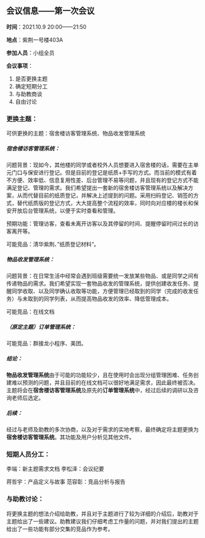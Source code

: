 ## 会议信息——第一次会议

**时间**：2021.10.9   20:00——21:50

**地点**：紫荆一号楼403A

**参加人员**：小组全员

**会议事项**：

1. 是否更换主题
2. 确定短期分工
3. 与助教商谈
4. 自由讨论



### 更换主题：

可供更换的主题：宿舍楼访客管理系统、物品收发管理系统

##### 宿舍楼访客管理系统：

问题背景：现如今，其他楼的同学或者校外人员想要进入宿舍楼的话，需要在主单元门口与保安进行登记。但是目前的登记是纸质+手写的方式。而当前的模式有着不方便、效率低、信息复用性差、后台管理不易等问题，并且现有的登记方式不能满足登记、管理的需求。我们希望提出一套新的宿舍楼访客管理系统以及解决方案，从而代替目前的纸质登记，并解决上述提到的问题。采用扫码登记、销签的方式，替代纸质版的登记方式，大大提高整个流程的效率，同时向对应楼的楼长和保安开放后台管理系统，以便于实时查看和管理。

预期功能：管理访客，查看未离开访客以及其停留的时间、提醒停留时间过长的访客离开等。

可能竞品：清华紫荆、”纸质登记材料“。



##### 物品收发管理系统：

问题背景：在日常生活中经常会遇到班级需要统一发放某些物品、或是同学之间有传递物品的需求。我们希望实现一套物品收发的管理系统，提供创建收发任务、提醒同学收取、以及同学确认收取等功能，方便管理已经取到的同学（完成的收发任务）与未取到的同学列表，从而提高物品收发的效率、降低管理成本。

可能竞品：在线文档



##### （原定主题）订单管理系统：

可能竞品：群接龙小程序、美团。



##### 结论：

**物品收发管理系统**由于可能的功能较少，且在使用时会出现分组管理困难、任务创建难以预测的问题，并且目前的在线文档可以很好地满足需求，因此最终被否决。主题将会在**宿舍楼访客管理系统**及原先的**订单管理系统**中，经过后续的调研以及咨询老师后选定。



##### 后续：

经过与老师及助教的多次协商，以及对于需求的实地考察，最终确定将主题更换为**宿舍楼访客管理系统**。其功能及用户分析见其他文件。



### 短期人员分工：

李端：新主题需求文档		李松泽：会议纪要

蒋哲宇：产品定义与故事	    范容彰：竞品分析与报告



### 与助教讨论：

将更换主题的想法介绍给助教，并且对于主题进行了较为详细的介绍后，助教对于主题给出了一些建议。助教建议我们仔细考虑工作量的问题，并对我们提出的主题给出了一些功能有部分交集的竞品作为参考。

